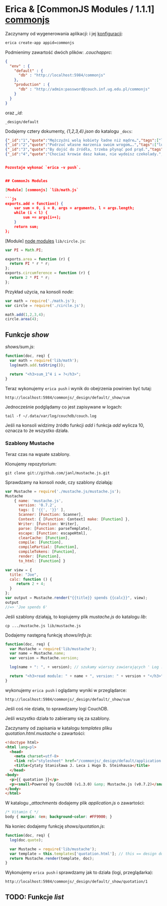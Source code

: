 # Erica & [CommonJS Modules / 1.1.1] [commonjs]

Zaczynamy od wygenerowania aplikacji:
i jej [konfiguracji](http://couchapp.org/page/couchapp-config):

```sh
erica create-app appid=commonjs
```

Podmienimy zawartość dwóch plików: *.couchapprc*:

```json
{
  "env" : {
    "default" : {
      "db" : "http://localhost:5984/commonjs"
    },
    "production" : {
      "db" : "http://admin:password@couch.inf.ug.edu.pl/commonjs"
    }
  }
}
```

oraz *_id*:

```
_design/default
```

Dodajemy cztery dokumenty, *{1,2,3,4}.json* do katalogu `_docs`:

```json
{"_id":"1","quote":"Mężczyźni wolą kobiety ładne niż mądre…","tags":["ludzie","kobiety","mężczyźni"]}
{"_id":"2","quote":"Podrzuć własne marzenia swoim wrogom….","tags":["ludzie","myślenie","marzenia"]}
{"_id":"3","quote":"By dojść do źródła, trzeba płynąć pod prąd.","tags":["źródło"]}
{"_id":"4","quote":"Chociaż krowie dasz kakao, nie wydoisz czekolady.","tags":["zwierzęta","krowa","doić"]}


Pozostaje wykonać `erica -v push`.


## CommonJs Modules

[Module] [commonjs] `lib/math.js`

```js
exports.add = function() {
    var sum = 0, i = 0, args = arguments, l = args.length;
    while (i < l) {
        sum += args[i++];
    }
    return sum;
};
```

[Module] [node modules] `lib/circle.js`:

```js
var PI = Math.PI;

exports.area = function (r) {
  return PI * r * r;
};
exports.circumference = function (r) {
  return 2 * PI * r;
};
```

Przykład użycia, na konsoli *node*:

```js
var math = require('./math.js');
var circle = require('./circle.js');

math.add(1,2,3,4);
circle.area(4);
```

## Funkcje *show*

*shows/sum.js*:

```js
function(doc, req) {
  var math = require('lib/math');
  log(math.add.toString());

  return "<h3>sum_1^4 i = ?</h3>";
}
```

Teraz wykonujemy `erica push` i wynik do obejrzenia powinien być tutaj:

```
http://localhost:5984/commonjs/_design/default/_show/sum
```

Jednocześnie podglądamy co jest zapisywane w logach:

```
tail -f ~/.data/var/log/couchdb/couch.log
```

Jeśli na konsoli widzimy żródło funkcji *add*
i funkcja *add* wylicza 10, oznacza to że wszystko działa.


### Szablony Mustache

Teraz czas na wąsate szablony.

Klonujemy repozytorium:

```
git clone git://github.com/janl/mustache.js.git
```

Sprawdzamy na konsoli *node*, czy szablony działają:

```js
var Mustache = require('./mustache.js/mustache.js');
Mustache
    { name: 'mustache.js',
      version: '0.7.2',
      tags: [ '{{', '}}' ],
      Scanner: [Function: Scanner],
      Context: { [Function: Context] make: [Function] },
      Writer: [Function: Writer],
      parse: [Function: parseTemplate],
      escape: [Function: escapeHtml],
      clearCache: [Function],
      compile: [Function],
      compilePartial: [Function],
      compileTokens: [Function],
      render: [Function],
      to_html: [Function] }

var view = {
  title: "Joe",
  calc: function () {
     return 2 + 4;
  }
};
var output = Mustache.render("{{title}} spends {{calc}}", view);
output
//=> 'Joe spends 6'
```
Jeśli szablony działają, to kopiujemy plik *mustache.js*
do katalogu *lib*:

```
cp .../mustache.js lib/mustache.js
```

Dodajemy następną funkcję *shows/info.js*:

```js
function(doc, req) {
  var Mustache = require('lib/mustache');
  var name = Mustache.name;
  var version = Mustache.version;

  log(name + ": ", + version); // szukamy wierszy zawierających ' Log :: '

  return "<h3>read module: " + name + ", version: " + version + "</h3>";
}
```
wykonujemy `erica push` i oglądamy wyniki w przeglądarce:

```
http://localhost:5984/commonjs/_design/default/_show/sum
```

Jeśli coś nie działa, to sprawdzamy logi CouchDB.

Jeśli wszystko działa to zabieramy się za szablony.

Zaczynamy od zapisania w katalogu *templates* pliku *quotation.html.mustache*
o zawartości:

```html
<!doctype html>
<html lang=pl>
  <head>
    <meta charset=utf-8>
    <link rel="stylesheet" href="/commonjs/_design/default/application.css">
    <title>Cytaty Stanisława J. Leca i Hugo D. Steinhausa</title>
  </head>
<body>
  <p>{{ quotation }}</p>
  <p><small>Powered by CouchDB (v1.3.0) &amp; Mustache.js (v0.7.2)</small></p>
</body>
</html>
```

W katalogu *_attachments* dodajemy plik *application.js*
o zawartości:

```css
/* Vitamin C */
body { margin: 4em; background-color: #FF9900; }
```

Na koniec dodajemy funkcję *shows/quotation.js*:

```js
function(doc, req) {
  log(doc.quote);

  var Mustache = require('lib/mustache');
  var template = this.templates['quotation.html']; // this == design document
  return Mustache.render(template, doc);
}
```

Wykonujemy `erica push` i sprawdzamy jak to działa
(logi, przeglądarka):

```
http://localhost:5984/commonjs/_design/default/_show/quotation/1
```


## TODO: Funkcje *list*


<!-- links -->

[commonjs]: <http://wiki.commonjs.org/wiki/Modules/1.1.1> "CommonJS Modules / 1.1.1"
[node modules]: <http://nodejs.org/docs/latest/api/modules.html> "Node.js Modules"
